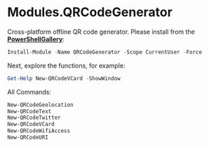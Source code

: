 # Modules.QRCodeGenerator

Cross-platform offline QR code generator. Please install from the [**PowerShellGallery**](https://www.powershellgallery.com/packages/QRCodeGenerator):

```powershell
Install-Module -Name QRCodeGenerator -Scope CurrentUser -Force
```

Next, explore the functions, for example:

```powershell
Get-Help New-QRCodeVCard -ShowWindow
```

All Commands:

```powershell
New-QRCodeGeolocation
New-QRCodeText
New-QRCodeTwitter
New-QRCodeVCard
New-QRCodeWifiAccess
New-QRCodeURI
```

